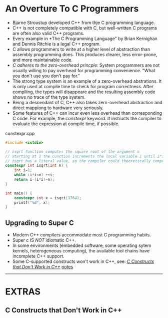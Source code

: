 # An Overture To C Programmers

- Bjarne Stroustup developed C++ from thje C programming language.
- C++ is not completely compatible with C, but well-written C programs are often also valid C++ programs.
- Every example in *The C Programming Language" by Brian Kernighan and Dennis Ritchie is a legal C++ program.
- C allows programmers to write at a higher level of abstraction than assembly programming does. This produces clearer, less error-prone, and more maintainable code.
- *C adheres to the zero-overhead princple:* System programmers are not usually willing to pay overhead for programming convenience. "What you don't use you don't pay for."
- The strong type system is an example of a zero-overhead abstrations. It is only used at compile time to check for program correctness. After compiling, the types will disappeare and the resulting assembly code shows no trace of the type system.
- Being a descendant of C, C++ also takes zero-overhead abstraction and direct mappiong to hardware very seriously.
- Some features of C++ can incur even less overhead than corresponding C code. For example, the *constexpr* keyword. It instructs the compiler to evaluate the expression at compile time, if possible.

constexpr.cpp
```cpp
#include <cstdio>

// isqrt function computes the square root of the argument n
// starting at 1 the cunction increments the local variable i until i*i is greater than or equal to n. If i*i==n it returns i, otherwise it returns i-1.
// isqrt has a literal value, so the compiler could theoretically compute the result for you. The result will only ever take on one value.
constexpr int isqrt(int n) {
    int i=1;
    while (i*i<n) ++i;
    return i-(i*i!=n);
}

int main() {
    constexpr int x = isqrt(1764);
    printf("%d", x);
}
```

## Upgrading to Super C

- Modern C++ compilers accommodate most C programming habits.
- Super c IS *NOT* idiomatic C++.
- In some environments (embedded software, some operating sytem kernels, heterogeneous computing), the available tool chains have incomplete C++ support.
- Some C-supported constructs won't work in C++, see: [*C Constructs that Don't Work in C++*](https://lospi.net/c/c++/programming/developing/software/2019/04/28/c-constructs-that-dont-work-in-cpp.html) [notes](#c-constructs-that-don't-work-in-c++)





---

# EXTRAS

## C Constructs that Don't Work in C++